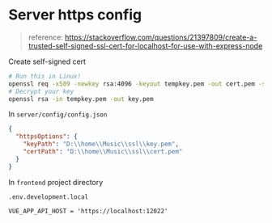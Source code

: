 # Server https config

> reference: https://stackoverflow.com/questions/21397809/create-a-trusted-self-signed-ssl-cert-for-localhost-for-use-with-express-node

Create self-signed cert

```sh
# Run this in Linux!
openssl req -x509 -newkey rsa:4096 -keyout tempkey.pem -out cert.pem -sha256 -days 365
# Decrypt your key
openssl rsa -in tempkey.pem -out key.pem
```

In `server/config/config.json`

```json
{
  "httpsOptions": {
    "keyPath": "D:\\home\\Music\\ssl\\key.pem",
    "certPath": "D:\\home\\Music\\ssl\\cert.pem"
  }
}
```

In `frontend` project directory

`.env.development.local`

```
VUE_APP_API_HOST = 'https://localhost:12022'
```
